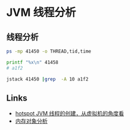 # JVM 线程分析 

## 线程分析

```sh
ps -mp 41450 -o THREAD,tid,time

printf "%x\n" 41458
# a1f2

jstack 41450 |grep  -A 10 a1f2

```


## Links

- [hotspot JVM 线程的创建，从虚拟机的角度看](https://juejin.cn/post/7054063538624528398)
- [内存对象分析](https://heaphero.io/heap-index.jsp)
